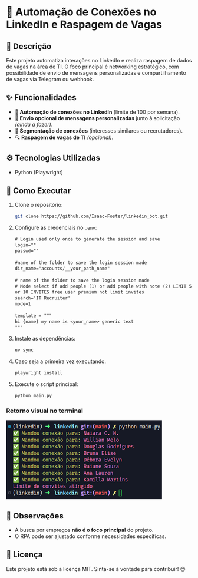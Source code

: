 # 🚀 Automação de Conexões no LinkedIn e Raspagem de Vagas

## 📌 Descrição
Este projeto automatiza interações no LinkedIn e realiza raspagem de dados de vagas na área de TI. O foco principal é networking estratégico, com possibilidade de envio de mensagens personalizadas e compartilhamento de vagas via Telegram ou webhook.

## ✨ Funcionalidades
- 📩 **Automação de conexões no LinkedIn** (limite de 100 por semana).
- 💬 **Envio opcional de mensagens personalizadas** junto à solicitação *(ainda a fazer)*.
- 🎯 **Segmentação de conexões** (interesses similares ou recrutadores).
- 🔍 **Raspagem de vagas de TI** *(opcional)*.

## ⚙️ Tecnologias Utilizadas
- Python (Playwright)

## 🚀 Como Executar
1. Clone o repositório:
   ```bash
   git clone https://github.com/Isaac-Foster/linkedin_bot.git
   ```
 2. Configure as credenciais no `.env`:
    ```
    # Login used only once to generate the session and save
    login=""
    passwd=""

    #name of the folder to save the login session made
    dir_name="accounts/__your_path_name"

    # name of the folder to save the login session made
    # Mode select if add people (1) or add people with note (2) LIMIT 5 or 10 INVITES free user premium not limit invites
    search='IT Recruiter'
    mode=1

    template = """
    hi {name} my name is <your_name> generic text
    """
    ```


3. Instale as dependências:
   ```bash
   uv sync
   ```
4. Caso seja a primeira vez executando.
    ```bash 
    playwright install
    ```
5. Execute o script principal:
   ```bash
   python main.py
   ```

### Retorno visual no terminal
![TERMINAL](image.png)

## 📌 Observações
- A busca por empregos **não é o foco principal** do projeto.
- O RPA pode ser ajustado conforme necessidades específicas.

## 📄 Licença
Este projeto está sob a licença MIT. Sinta-se à vontade para contribuir! 😊

